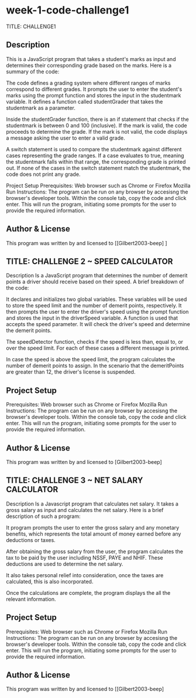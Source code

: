 # week-1-code-challenge1
TITLE: CHALLENGE1
## Description
This is a JavaScript program that takes a student's marks as input and determines their corresponding grade based on the marks. Here is a summary of the code:

The code defines a grading system where different ranges of marks correspond to different grades. It prompts the user to enter the student's marks using the prompt function and stores the input in the studentmark variable. It defines a function called studentGrader that takes the studentmark as a parameter.

Inside the studentGrader function, there is an if statement that checks if the studentmark is between 0 and 100 (inclusive). If the mark is valid, the code proceeds to determine the grade. If the mark is not valid, the code displays a message asking the user to enter a valid grade.

A switch statement is used to compare the studentmark against different cases representing the grade ranges. If a case evaluates to true, meaning the studentmark falls within that range, the corresponding grade is printed out. If none of the cases in the switch statement match the studentmark, the code does not print any grade.

Project Setup
Prerequisites: Web browser such as Chrome or Firefox Mozilla Run Instructions: The program can be run on any browser by accesisng the browser's developer tools. Within the console tab, copy the code and click enter. This will run the program, initiating some prompts for the user to provide the required information.

## Author & License
This program was written by and licensed to [[Gilbert2003-beep] ]

## TITLE: CHALLENGE 2 ~ SPEED CALCULATOR
Description
Is a JavaScript program that determines the number of demerit points a driver should receive based on their speed. A brief breakdown of the code:

It declares and initializes two global variables. These variables will be used to store the speed limit and the number of demerit points, respectively. It then prompts the user to enter the driver's speed using the prompt function and stores the input in the driverSpeed variable. A function is used that accepts the speed parameter. It will check the driver's speed and determine the demerit points.

The speedDetector function, checks if the speed is less than, equal to, or over the speed limit. For each of these cases a different message is printed.

In case the speed is above the speed limit, the program calculates the number of demerit points to assign. In the scenario that the demeritPoints are greater than 12, the driver's license is suspended.

## Project Setup
Prerequisites: Web browser such as Chrome or Firefox Mozilla Run Instructions: The program can be run on any browser by accesisng the browser's developer tools. Within the console tab, copy the code and click enter. This will run the program, initiating some prompts for the user to provide the required information.

## Author & License
This program was written by and licensed to [Gilbert2003-beep] 

## TITLE: CHALLENGE 3 ~ NET SALARY CALCULATOR
Description
Is a Javascript program that calculates net salary. It takes a gross salary as input and calculates the net salary. Here is a brief description of such a program:

It program prompts the user to enter the gross salary and any monetary benefits, which represents the total amount of money earned before any deductions or taxes.

After obtaining the gross salary from the user, the program calculates the tax to be paid by the user including NSSF, PAYE and NHIF. These deductions are used to determine the net salary.

It also takes personal relief into consideration, once the taxes are calculated, this is also incorporated.

Once the calculations are complete, the program displays the all the relevant information.

## Project Setup
Prerequisites: Web browser such as Chrome or Firefox Mozilla Run Instructions: The program can be run on any browser by accesisng the browser's developer tools. Within the console tab, copy the code and click enter. This will run the program, initiating some prompts for the user to provide the required information.

## Author & License
This program was written by and licensed to [[Gilbert2003-beep] 